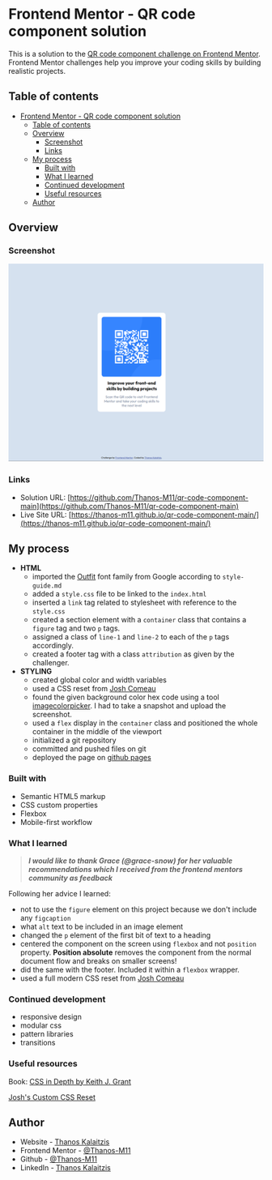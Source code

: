 # Frontend Mentor - QR code component solution

This is a solution to the [QR code component challenge on Frontend Mentor](https://www.frontendmentor.io/challenges/qr-code-component-iux_sIO_H). Frontend Mentor challenges help you improve your coding skills by building realistic projects.

## Table of contents

- [Frontend Mentor - QR code component solution](#frontend-mentor---qr-code-component-solution)
  - [Table of contents](#table-of-contents)
  - [Overview](#overview)
    - [Screenshot](#screenshot)
    - [Links](#links)
  - [My process](#my-process)
    - [Built with](#built-with)
    - [What I learned](#what-i-learned)
    - [Continued development](#continued-development)
    - [Useful resources](#useful-resources)
  - [Author](#author)

## Overview

### Screenshot

![Screenshot](./screenshot.png)

### Links

- Solution URL: [https://github.com/Thanos-M11/qr-code-component-main](https://github.com/Thanos-M11/qr-code-component-main)
- Live Site URL: [https://thanos-m11.github.io/qr-code-component-main/](https://thanos-m11.github.io/qr-code-component-main/)

## My process

- **HTML**
  - imported the [Outfit](https://fonts.google.com/selection?query=outfit) font family from Google according to `style-guide.md`
  - added a `style.css` file to be linked to the `index.html`
  - inserted a `link` tag related to stylesheet with reference to the `style.css`
  - created a section element with a `container` class that contains a `figure` tag and two `p` tags.
  - assigned a class of `line-1` and `line-2` to each of the `p` tags accordingly.
  - created a footer tag with a class `attribution` as given by the challenger.
- **STYLING**
  - created global color and width variables
  - used a CSS reset from [Josh Comeau](https://www.joshwcomeau.com/css/custom-css-reset/)
  - found the given background color hex code using a tool [imagecolorpicker](https://imagecolorpicker.com/). I had to take a snapshot and upload the screenshot.
  - used a `flex` display in the `container` class and positioned the whole container in the middle of the viewport
  - initialized a git repository
  - committed and pushed files on git
  - deployed the page on [github pages](https://pages.github.com/)

### Built with

- Semantic HTML5 markup
- CSS custom properties
- Flexbox
- Mobile-first workflow

### What I learned

> **_I would like to thank Grace (@grace-snow) for her valuable recommendations which I received from the frontend mentors community as feedback_**

Following her advice I learned:

- not to use the `figure` element on this project because we don't include any `figcaption`
- what `alt` text to be included in an image element
- changed the `p` element of the first bit of text to a heading
- centered the component on the screen using `flexbox` and not `position` property. **Position absolute** removes the component from the normal document flow and breaks on smaller screens!
- did the same with the footer. Included it within a `flexbox` wrapper.
- used a full modern CSS reset from [Josh Comeau](https://www.joshwcomeau.com/css/custom-css-reset/)

### Continued development

- responsive design
- modular css
- pattern libraries
- transitions

### Useful resources

Book: [CSS in Depth by Keith J. Grant](https://www.manning.com/books/css-in-depth-second-edition)

[Josh's Custom CSS Reset](https://www.joshwcomeau.com/css/custom-css-reset/)

## Author

- Website - [Thanos Kalaitzis](https://thanosdev.netlify.app)
- Frontend Mentor - [@Thanos-M11](https://www.frontendmentor.io/profile/Thanos-M11)
- Github - [@Thanos-M11](https://github.com/Thanos-M11)
- LinkedIn - [Thanos Kalaitzis](https://www.linkedin.com/in/thanoskalaitzis/)
